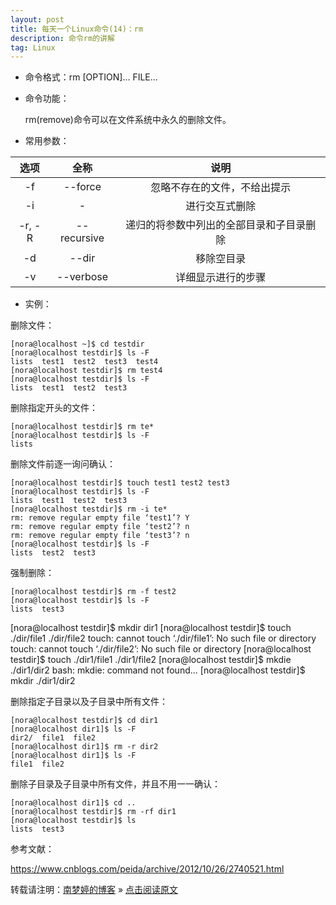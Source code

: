 ```yaml
---
layout: post
title: 每天一个Linux命令(14)：rm  
description: 命令rm的讲解  
tag: Linux
---
```


* 命令格式：rm [OPTION]... FILE...  

* 命令功能：  
   
   rm(remove)命令可以在文件系统中永久的删除文件。  

* 常用参数：  

|选项|全称|说明|
|:--:|:--:|:--:|
|-f|--force           |忽略不存在的文件，不给出提示|
|-i|-                 |进行交互式删除|
|-r, -R|--recursive   |递归的将参数中列出的全部目录和子目录删除|
|-d|--dir             |移除空目录|
|-v|--verbose         |详细显示进行的步骤|

* 实例：  

删除文件：  

```
[nora@localhost ~]$ cd testdir
[nora@localhost testdir]$ ls -F
lists  test1  test2  test3  test4
[nora@localhost testdir]$ rm test4
[nora@localhost testdir]$ ls -F
lists  test1  test2  test3
```

删除指定开头的文件：  

```
[nora@localhost testdir]$ rm te*
[nora@localhost testdir]$ ls -F
lists
```

删除文件前逐一询问确认：  

```
[nora@localhost testdir]$ touch test1 test2 test3
[nora@localhost testdir]$ ls -F
lists  test1  test2  test3
[nora@localhost testdir]$ rm -i te*
rm: remove regular empty file ‘test1’? Y
rm: remove regular empty file ‘test2’? n
rm: remove regular empty file ‘test3’? n
[nora@localhost testdir]$ ls -F
lists  test2  test3
```

强制删除：  

```
[nora@localhost testdir]$ rm -f test2
[nora@localhost testdir]$ ls -F
lists  test3
```

[nora@localhost testdir]$ mkdir dir1
[nora@localhost testdir]$ touch ./dir/file1 ./dir/file2
touch: cannot touch ‘./dir/file1’: No such file or directory
touch: cannot touch ‘./dir/file2’: No such file or directory
[nora@localhost testdir]$ touch ./dir1/file1 ./dir1/file2
[nora@localhost testdir]$ mkdie ./dir1/dir2
bash: mkdie: command not found...
[nora@localhost testdir]$ mkdir ./dir1/dir2

删除指定子目录以及子目录中所有文件：  

```
[nora@localhost testdir]$ cd dir1
[nora@localhost dir1]$ ls -F
dir2/  file1  file2
[nora@localhost dir1]$ rm -r dir2
[nora@localhost dir1]$ ls -F
file1  file2
```

删除子目录及子目录中所有文件，并且不用一一确认：  

```
[nora@localhost dir1]$ cd ..
[nora@localhost testdir]$ rm -rf dir1
[nora@localhost testdir]$ ls
lists  test3
```

参考文献：  

https://www.cnblogs.com/peida/archive/2012/10/26/2740521.html  

转载请注明：[南梦婷的博客](https://norah2.github.io) » [点击阅读原文](https://norah2.github.io/2019/11/Linux14/)   

<!--以下是本文用到的链接-->  
